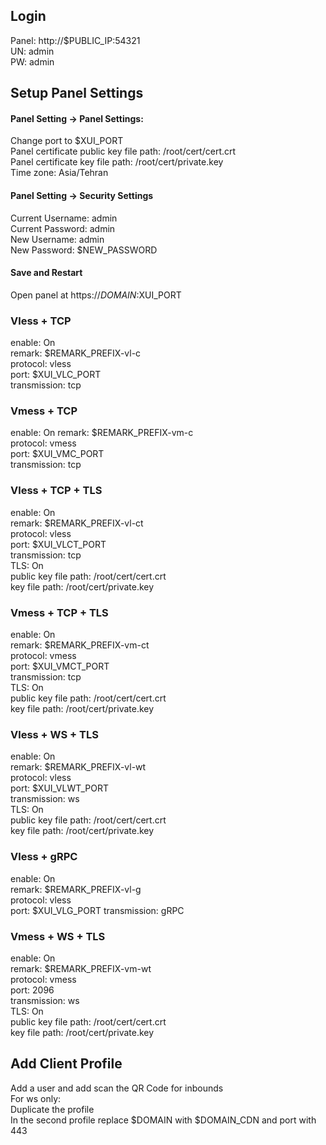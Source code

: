 ## Login
Panel: http://$PUBLIC_IP:54321  
UN: admin  
PW: admin  
## Setup Panel Settings
#### Panel Setting -> Panel Settings:
Change port to $XUI_PORT  
Panel certificate public key file path: /root/cert/cert.crt  
Panel certificate key file path: /root/cert/private.key  
Time zone: Asia/Tehran  
#### Panel Setting -> Security Settings  
Current Username: admin  
Current Password: admin  
New Username: admin  
New Password: $NEW_PASSWORD  
#### Save and Restart  
Open panel at https://$DOMAIN:$XUI_PORT  

### Vless + TCP
enable: On  
remark: $REMARK_PREFIX-vl-c  
protocol: vless  
port: $XUI_VLC_PORT  
transmission: tcp  

### Vmess + TCP
enable: On
remark: $REMARK_PREFIX-vm-c  
protocol: vmess  
port: $XUI_VMC_PORT  
transmission: tcp  

### Vless + TCP + TLS
enable: On  
remark: $REMARK_PREFIX-vl-ct  
protocol: vless  
port: $XUI_VLCT_PORT  
transmission: tcp  
TLS: On  
public key file path: /root/cert/cert.crt  
key file path: /root/cert/private.key  

### Vmess + TCP + TLS
enable: On  
remark: $REMARK_PREFIX-vm-ct  
protocol: vmess  
port: $XUI_VMCT_PORT  
transmission: tcp  
TLS: On  
public key file path: /root/cert/cert.crt  
key file path: /root/cert/private.key  

### Vless + WS + TLS
enable: On  
remark: $REMARK_PREFIX-vl-wt  
protocol: vless  
port: $XUI_VLWT_PORT  
transmission: ws  
TLS: On  
public key file path: /root/cert/cert.crt  
key file path: /root/cert/private.key  

### Vless + gRPC
enable: On  
remark: $REMARK_PREFIX-vl-g  
protocol: vless  
port: $XUI_VLG_PORT
transmission: gRPC

### Vmess + WS + TLS
enable: On  
remark: $REMARK_PREFIX-vm-wt  
protocol: vmess  
port: 2096  
transmission: ws  
TLS: On  
public key file path: /root/cert/cert.crt  
key file path: /root/cert/private.key  

## Add Client Profile
Add a user and add scan the QR Code for inbounds  
For ws only:  
Duplicate the profile  
In the second profile replace $DOMAIN with $DOMAIN_CDN and port with 443  
